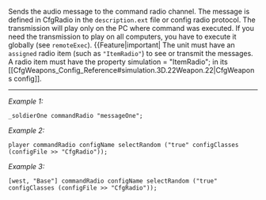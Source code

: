 Sends the audio message to the command radio channel. The message is defined in CfgRadio in the `description.ext` file or config radio protocol. The transmission will play only on the PC where command was executed. If you need the transmission to play on all computers, you have to execute it globally (see `remoteExec`).
{{Feature|important|
The unit must have an `assigned` radio item (such as `"ItemRadio"`) to see or transmit the messages.
A radio item must have the property <syntaxhighlight lang="cpp" inline>simulation = "ItemRadio";</syntaxhighlight> in its [[CfgWeapons_Config_Reference#simulation.3D.22Weapon.22|CfgWeapons config]].


---
*Example 1:*
```sqf
_soldierOne commandRadio "messageOne";
```

*Example 2:*
```sqf
player commandRadio configName selectRandom ("true" configClasses (configFile >> "CfgRadio"));
```

*Example 3:*
```sqf
[west, "Base"] commandRadio configName selectRandom ("true" configClasses (configFile >> "CfgRadio"));
```